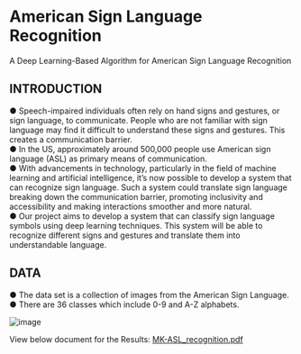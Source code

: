 # American Sign Language Recognition
A Deep Learning-Based Algorithm for American Sign Language Recognition

## INTRODUCTION        
● Speech-impaired individuals often rely on hand signs and gestures, or sign language, to communicate. People who are not
familiar with sign language may find it difficult to understand these signs and gestures. This creates a communication barrier.            
● In the US, approximately around 500,000 people use American sign language (ASL) as primary means of communication.          
● With advancements in technology, particularly in the field of machine learning and artificial intelligence, it’s now possible to
develop a system that can recognize sign language. Such a system could translate sign language breaking down the
communication barrier, promoting inclusivity and accessibility and making interactions smoother and more natural.              
● Our project aims to develop a system that can classify sign language symbols using deep learning techniques. This system will
be able to recognize different signs and gestures and translate them into understandable language.            

## DATA
● The data set is a collection of images from the American Sign Language.        
● There are 36 classes which include 0-9 and A-Z alphabets.

![image](https://github.com/user-attachments/assets/9f0fe42d-810c-4330-9933-a60dbbed49b8)

View below document for the Results:
[MK-ASL_recognition.pdf](https://github.com/user-attachments/files/17612813/MK-ASL_recognition.pdf)

